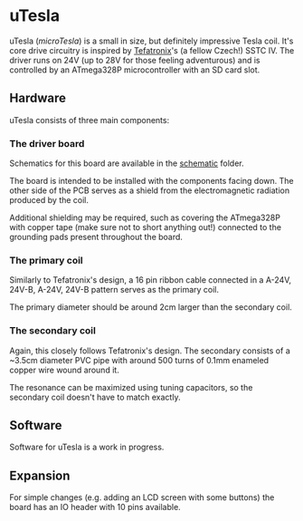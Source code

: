 # uTesla

uTesla (_microTesla_) is a small in size, but definitely impressive Tesla coil. It's core drive circuitry is inspired by [Tefatronix](https://tefatronix.g6.cz/)'s (a fellow Czech!) SSTC IV. The driver runs on 24V (up to 28V for those feeling adventurous) and is controlled by an ATmega328P microcontroller with an SD card slot.

## Hardware

uTesla consists of three main components:

### The driver board

Schematics for this board are available in the [schematic](https://github.com/Mirrrek/uTesla/tree/main/schematic) folder.

The board is intended to be installed with the components facing down. The other side of the PCB serves as a shield from the electromagnetic radiation produced by the coil.

Additional shielding may be required, such as covering the ATmega328P with copper tape (make sure not to short anything out!) connected to the grounding pads present throughout the board.

### The primary coil

Similarly to Tefatronix's design, a 16 pin ribbon cable connected in a A-24V, 24V-B, A-24V, 24V-B pattern serves as the primary coil.

The primary diameter should be around 2cm larger than the secondary coil.

### The secondary coil

Again, this closely follows Tefatronix's design. The secondary consists of a ~3.5cm diameter PVC pipe with around 500 turns of 0.1mm enameled copper wire wound around it.

The resonance can be maximized using tuning capacitors, so the secondary coil doesn't have to match exactly.

## Software

Software for uTesla is a work in progress.

## Expansion

For simple changes (e.g. adding an LCD screen with some buttons) the board has an IO header with 10 pins available.
